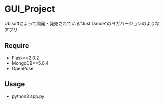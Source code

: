 # GUI_Project

Ubisoftによって開発・発売されている"Just Dance"のヨガバージョンのようなアプリ

## Require
- Flask==2.0.2
- MongoDB==5.0.4
- OpenPose


## Usage
- python3 app.py
